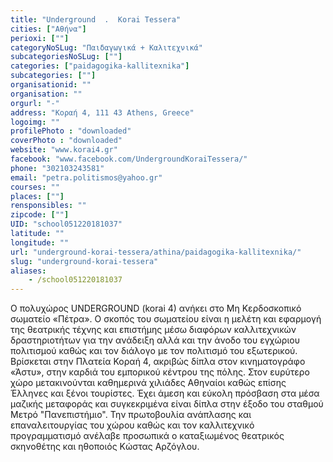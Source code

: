 ```yaml
---
title: "Underground  .  Korai Tessera"
cities: ["Αθήνα"]
perioxi: [""]
categoryNoSLug: "Παιδαγωγικά + Καλιτεχνικά"
subcategoriesNoSLug: [""]
categories: ["paidagogika-kallitexnika"]
subcategories: [""]
organisationid: ""
organisation: ""
orgurl: "-"
address: "Κοραή 4, 111 43 Athens, Greece"
logoimg: ""
profilePhoto : "downloaded"
coverPhoto : "downloaded"
website: "www.korai4.gr"
facebook: "www.facebook.com/UndergroundKoraiTessera/"
phone: "302103243581"
email: "petra.politismos@yahoo.gr"
courses: ""
places: [""]
rensponsibles: ""
zipcode: [""]
UID: "school051220181037"
latitude: ""
longitude: ""
url: "underground-korai-tessera/athina/paidagogika-kallitexnika/"
slug: "underground-korai-tessera"
aliases:
    - /school051220181037
---
```





Ο πολυχώρος UNDERGROUND (korai 4) ανήκει στο Μη Κερδοσκοπικό σωματείο «Πέτρα». Ο σκοπός του σωματείου είναι η μελέτη και εφαρμογή της θεατρικής τέχνης και επιστήμης μέσω διαφόρων καλλιτεχνικών δραστηριοτήτων για την ανάδειξη αλλά και την άνοδο του εγχώριου πολιτισμού καθώς και τον διάλογο με τον πολιτισμό του εξωτερικού. Βρίσκεται στην Πλατεία Κοραή 4, ακριβώς δίπλα στον κινηματογράφο «Άστυ», στην καρδιά του εμπορικού κέντρου της πόλης. Στον ευρύτερο χώρο μετακινούνται καθημερινά χιλιάδες Αθηναίοι καθώς επίσης Έλληνες και ξένοι τουρίστες. Έχει άμεση και εύκολη πρόσβαση στα μέσα μαζικής μεταφοράς και συγκεκριμένα είναι δίπλα στην έξοδο του σταθμού Μετρό &quot;Πανεπιστήμιο&quot;. Την πρωτοβουλία ανάπλασης και επαναλειτουργίας του χώρου καθώς και τον καλλιτεχνικό προγραμματισμό ανέλαβε προσωπικά ο καταξιωμένος θεατρικός σκηνοθέτης και ηθοποιός Κώστας Αρζόγλου.